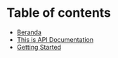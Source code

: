 # Table of contents

* [Beranda](README.md)
* [This is API Documentation](this-is-api-documentation.md)
* [Getting Started](getting-started.md)

